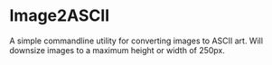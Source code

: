 # Image2ASCII
A simple commandline utility for converting images to ASCII art. Will downsize images to a maximum height or width of 250px.
